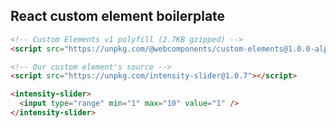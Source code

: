 ## React custom element boilerplate

```html
<!-- Custom Elements v1 polyfill (2.7KB gzipped) -->
<script src="https://unpkg.com/@webcomponents/custom-elements@1.0.0-alpha.3"></script>
```

```html
<!-- Our custom element's source -->
<script src="https://unpkg.com/intensity-slider@1.0.7"></script>
```

```html
<intensity-slider>
  <input type="range" min="1" max="10" value="1" />
</intensity-slider>
```
